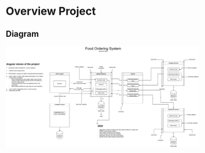 # Overview Project

## Diagram
![Overview Project Diagram](https://github.com/emgs0/food-ordering-system/blob/master/Overview%20Food%20Ordering%20System.drawio.png)
